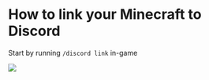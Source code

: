 # How to link your Minecraft to Discord

Start by running `/discord link` in-game

![](https://gifyu.com/image/1aVb)
